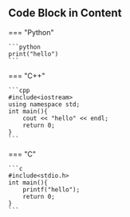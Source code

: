 ## Code Block in Content

=== "Python"

    ```python
    print("hello")
    ```

=== "C++"

    ```cpp
    #include<iostream>
    using namespace std;
    int main(){
        cout << "hello" << endl;
        return 0;
    }
    ```

=== "C"

    ```c
    #include<stdio.h>
    int main(){
        printf("hello");
        return 0;
    }
    ```
    
    
